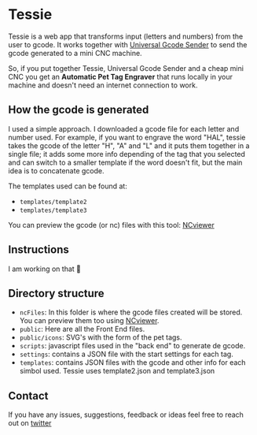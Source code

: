 # Tessie

Tessie is a web app that transforms input (letters and numbers) from the user to gcode. It works together with [Universal Gcode Sender](https://winder.github.io/ugs_website/) to send the gcode generated to a mini CNC machine.

So, if you put together Tessie, Universal Gcode Sender and a cheap mini CNC you get an **Automatic Pet Tag Engraver** that runs locally in your machine and doesn't need an internet connection to work.

## How the gcode is generated

I used a simple approach. I downloaded a gcode file for each letter and number used. For example, if you want to engrave the word "HAL", tessie takes the gcode of the letter "H", "A" and "L" and it puts them together in a single file; it adds some more info depending of the tag that you selected and can switch to a smaller template if the word doesn't fit, but the main idea is to concatenate gcode.

The templates used can be found at:

- `templates/template2`
- `templates/template3`

You can preview the gcode (or nc) files with this tool: [NCviewer](https://ncviewer.com/)

## Instructions

I am working on that 😬

## Directory structure

- `ncFiles`: In this folder is where the gcode files created will be stored. You can preview them too using [NCviewer](https://ncviewer.com/).
- `public`: Here are all the Front End files.
- `public/icons`: SVG's with the form of the pet tags.
- `scripts`: javascript files used in the "back end" to generate de gcode.
- `settings`: contains a JSON file with the start settings for each tag.
- `templates`: contains JSON files with the gcode and other info for each simbol used. Tessie uses template2.json and template3.json

## Contact

If you have any issues, suggestions, feedback or ideas feel free to reach out on [twitter](https://twitter.com/wildanvin)
